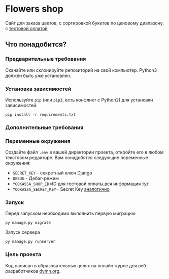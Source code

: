 # Flowers shop
Сайт для заказа цветов, с сортировкой букетов по ценовому диапазону, с [тестовой оплатой](https://yookassa.ru/)
## Что понадобится?
### Предварительные требования
Скачайте или склонируйте репозиторий на свой компьютер.
Python3 должен быть уже установлен.
### Установка зависимостей
Используйте `pip` (или `pip3`, есть конфликт с Python2) для установки зависимостей:
```
pip install -r requirements.txt
```
### Дополнительные требования
### Переменные окружения
Создайте файл ```.env``` в вашей директории проекта, откройте его в любом текстовом редакторе. Вам понадобятся следующие переменные окружения:

- `SECRET_KEY` - секретный ключ Django
- `DEBUG` - Дебаг-режим
- `YOOKASSA_SHOP_ID`=ID для тестовой оплаты,вся информация [тут](https://yookassa.ru/developers/payment-acceptance/testing-and-going-live/testing)
- `YOOKASSA_SECRET_KEY`= Secret Key [аналогично](https://yookassa.ru/developers/payment-acceptance/testing-and-going-live/testing)

### Запуск
Перед запуском необходимо выполнить первую миграцию
```
py manage.py migrate
```

Запуск сервера
```
py manage.py runserver
```

### Цель проекта

Код написан в образовательных целях на онлайн-курсе для веб-разработчиков [dvmn.org](https://dvmn.org/).
